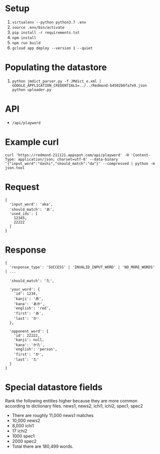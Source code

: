 # Setup
1. `virtualenv --python python3.7 .env`
2. `source .env/bin/activate`
3. `pip install -r requirements.txt`
4. `npm install`
5. `npm run build`
4. `gcloud app deploy --version 1 --quiet`

# Populating the datastore
1. `python jmdict_parser.py -f JMdict_e.xml | GOOGLE_APPLICATION_CREDENTIALS=../../Redmond-b4502b6fa7e9.json python uploader.py`

# API
- `/api/playword`

# Example curl
```
curl 'https://redmond-211121.appspot.com/api/playword' -H 'Content-Type: application/json; charset=utf-8' --data-binary '{"input_word":"dashi","should_match":"da"}' --compressed | python -m json.tool
```

# Request
```
{
  'input_word': 'aka',
  'should_match': 'あ',
  'used_ids': [
    12345,
    22222
  ]
}
```
  
# Response
```
{
  'response_type': 'SUCCESS' | 'INVALID_INPUT_WORD' | 'NO_MORE_WORDS' | ...

  'should_match': 'た',

  'your_word': {
    'id': 1234,
    'kanji': '赤',
    'kana': 'あか',
    'english': 'red',
    'first': 'あ',
    'last': 'か'
  },

  'opponent_word': {
    'id': 22222,
    'kanji': null,
    'kana': 'かた',
    'english': 'person',
    'first': 'か',
    'last': 'た'
  }
}
```

# Special datastore fields
Rank the following entities higher because they are more common according to dictionary files.
news1, news2, ichi1, ichi2, spec1, spec2
- There are roughly 11,000 news1 matches
- 10,000 news2
- 8,000 ichi1
- 17 ichi2
- 1000 spec1
- 2000 spec2 
- Total there are 180,499 words.
